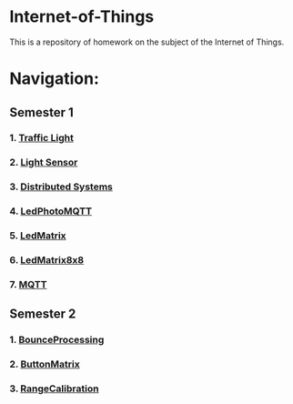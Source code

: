 # Internet-of-Things
This is a repository of homework on the subject of the Internet of Things.

# Navigation:

## Semester 1

### 1. [Traffic Light](./trafficlight) 

### 2. [Light Sensor](./lightdetector) 

### 3. [Distributed Systems](./LedPhotoDistributedSerial)

### 4. [LedPhotoMQTT](./LedPhotoMQTT)

### 5. [LedMatrix](./ledmatrix)

### 6. [LedMatrix8x8](./LedMatrix8x8)

### 7. [MQTT](./mqtt)


## Semester 2

### 1. [BounceProcessing](./BounceProcessing)

### 2. [ButtonMatrix](./ButtonMatrix)

### 3. [RangeCalibration](./RangeCalibration)
